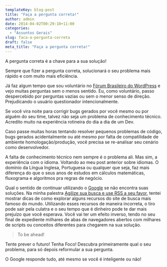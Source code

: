 ```yaml
---
templateKey: blog-post
title: "Faça a pergunta correta!"
author: admin
date: 2014-04-02T00:29:10+11:00
categories:
  - "Assuntos Gerais"
slug: faca-a-pergunta-correta
draft: false
meta_title: "Faça a pergunta correta!"
---
```


A pergunta correta é a chave para a sua solução!

Sempre que fizer a pergunta correta, solucionará o seu problema mais rápido e com muito mais eficiência.

Já faz algum tempo que sou voluntário no [Fórum Brasileiro do WordPress](http://br.forums.wordpress.org/‎ "Fórum Brasileiro do WordPress") e vejo muitas perguntas sem o menos sentido. Eu, como voluntário, passo despercebido por perguntas vazias ou sem o menor senso de direção. Prejudicando o usuário questionador intencionalmente.

Se você vira noite para corrigir bugs gerados por você mesmo ou por alguém do seu time, talvez não seja um problema de conhecimento técnico. Acredito muito na experiência rotineira do dia a dia de um Dev.

Caso passe muitas horas tentando resolver pequenos problemas de código, bugs gerados acidentalmente ou até mesmo por falta de compatilidade de ambiente homologação/produção, você precisa se re-analisar seu cenário como desenvolvedor.

A falta de conhecimento técnico nem sempre é o problema ali. Mas sim, a experiência com o idioma. Voltando ao meu post anterior sobre idiomas. O domínio da Língua Inglesa, Portuguesa ou qualquer que seja, faz mais diferença do que o seus anos de estudos em cálculos matemáticas, fluxograma e algoritmos pra regras de negócio.

Qual o sentido de continuar utilizando o [Google](http://google.com/ "Google") se não encontra suas soluções.
Na minha palestra [Agilize sua busca e use RSS a seu favor](http://pt.slideshare.net/leocaseiro/agilize-sua-busca-e-use-rss-seu-favor "Palestra Senac 2011 - Agilize sua busca e use RSS a seu favor"), tentei mostrar dicas de como explorar alguns recursos do site de busca mais famoso do mundo.
Utilizando esses recursos de maneira incorreta, o tiro pode sair pela culatra e o seu tempo que é dinheiro pode te dar mais prejuízo que você esperava. Você vai ter um efeito inverso, tendo no seu final de expediente milhares de abas de navegadores abertos com milhares de scripts ou conceitos diferentes para chegarem na sua solução.

> To be ahead!

Tente prever o futuro!
Tenha Foco! Descubra primeiramente qual o seu problema, para só depois reformular a sua pergunta.

O Google responde tudo, até mesmo se você é inteligente ou não!
